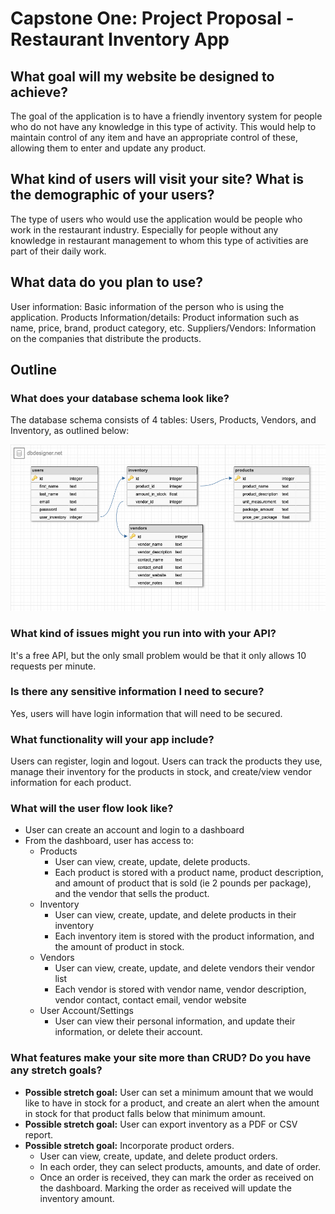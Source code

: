 # Capstone One: Project Proposal - Restaurant Inventory App   

## What goal will my website be designed to achieve?
The goal of the application is to have a friendly inventory system for people who do not have any knowledge in this type of activity. This would help to maintain control of any item and have an appropriate control of these, allowing them to enter and update any product.

## What kind of users will visit your site? What is the demographic of your users?
The type of users who would use the application would be people who work in the restaurant industry. Especially for people without any knowledge in restaurant management to whom this type of activities are part of their daily work.

## What data do you plan to use? 
User information: Basic information of the person who is using the application.
Products Information/details: Product information such as name, price, brand, product category, etc.
Suppliers/Vendors: Information on the companies that distribute the products.

## Outline
### What does your database schema look like?
The database schema consists of 4 tables: Users, Products, Vendors, and Inventory, as outlined below:

<img src="https://raw.githubusercontent.com/davehdez9/restaurant-inventory/main/inventory_schema_capstone.png" />

### What kind of issues might you run into with your API?
It's a free API, but the only small problem would be that it only allows 10 requests per minute.

### Is there any sensitive information I need to secure?
Yes, users will have login information that will need to be secured.

### What functionality will your app include?
Users can register, login and logout.
Users can track the products they use, manage their inventory for the products in stock, and create/view vendor information for each product.

### What will the user flow look like?
-  User can create an account and login to a dashboard
- From the dashboard, user has access to:
  - Products  
    - User can view, create, update, delete products.
    - Each product is stored with a product name, product description, and amount of product that is sold (ie 2 pounds per package), and the vendor that sells the product.
  - Inventory
    - User can view, create, update, and delete products in their inventory
    - Each inventory item is stored with the product information, and the amount of product in stock.
  - Vendors
    - User can view, create, update, and delete vendors their vendor list
    - Each vendor is stored with vendor name, vendor description, vendor contact, contact email, vendor website
  - User Account/Settings
    - User can view their personal information, and update their information, or delete their account.

### What features make your site more than CRUD? Do you have any stretch goals?
-  **Possible stretch goal:** User can set a minimum amount that we would like to have in stock for a product, and create an alert when the amount in stock for that product falls below that minimum amount.
-  **Possible stretch goal:** User can export inventory as a PDF or CSV report.
-  **Possible stretch goal:** Incorporate product orders.
    -  User can view, create, update, and delete product orders.
    -  In each order, they can select products, amounts, and date of order.
    -  Once an order is received, they can mark the order as received on the dashboard.  Marking the order as received will update the inventory amount.




